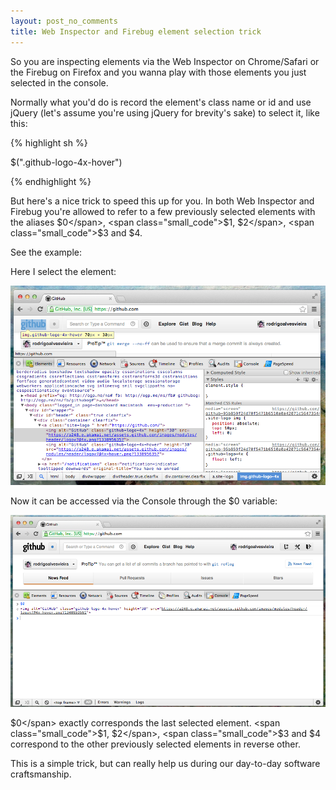 ```yaml
---
layout: post_no_comments
title: Web Inspector and Firebug element selection trick
---
```


<span class="drops">S</span>o you are inspecting elements via the Web Inspector on Chrome/Safari or the Firebug on Firefox and you wanna play with those elements you just selected in the console.

Normally what you'd do is record the element's class name or id and use jQuery (let's assume you're using jQuery for brevity's sake) to select it, like this:

{% highlight sh %}

$(".github-logo-4x-hover")

{% endhighlight %}

But here's a nice trick to speed this up for you. In both Web Inspector and Firebug you're allowed to refer to a few previously selected elements with the aliases <span class="small_code">$0</span>, <span class="small_code">$1</span>, <span class="small_code">$2</span>, <span class="small_code">$3</span> and <span class="small_code">$4</span>.

See the example:

Here I select the element:

[![Selecting an element on the Web Inspector](/public/images/element_selection.png "Selecting an element on the Web Inspector")](http://www.rodrigoalvesvieira.com/public/images/element_selection.png)

Now it can be accessed via the Console through the <span class="small_code">$0</span> variable:

[![Fetching the last selected element on the Web Inspector](/public/images/element_selection1.png "Fetching the last selected element on the Web Inspector")](http://www.rodrigoalvesvieira.com/public/images/element_selection1.png)

<span class="small_code">$0</span> exactly corresponds the last selected element. <span class="small_code">$1</span>, <span class="small_code">$2</span>, <span class="small_code">$3</span> and <span class="small_code">$4</span> correspond to the other previously selected elements in reverse other.

This is a simple trick, but can really help us during our day-to-day software craftsmanship.


